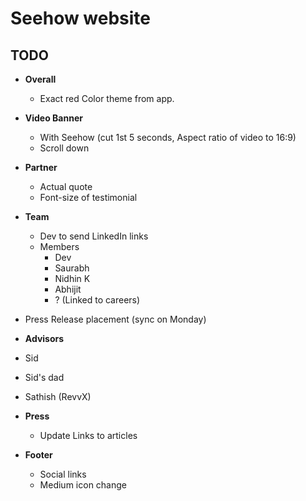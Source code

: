 Seehow website
=====

TODO
------

- __Overall__
  - Exact red Color theme from app.

  
- __Video Banner__
  - With Seehow (cut 1st 5 seconds, Aspect ratio of video to 16:9)
  - Scroll down


- __Partner__
  - Actual quote
  - Font-size of testimonial


- __Team__
  - Dev to send LinkedIn links
  - Members
    - Dev
    - Saurabh
    - Nidhin K
    - Abhijit
    - ? (Linked to careers)


- Press Release placement (sync on Monday)

- __Advisors__
 - Sid
 - Sid's dad
 - Sathish (RevvX)

- __Press__
  - Update Links to articles


- __Footer__
  - Social links
  - Medium icon change

